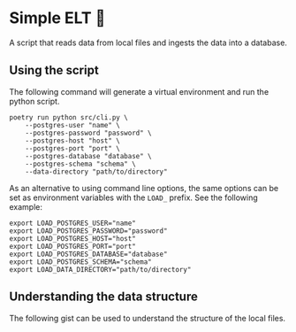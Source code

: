 # Simple ELT 🧙

A script that reads data from local files and ingests the data into a database.

## Using the script

The following command will generate a virtual environment and run the python script.

```
poetry run python src/cli.py \
    --postgres-user "name" \
    --postgres-password "password" \
    --postgres-host "host" \
    --postgres-port "port" \
    --postgres-database "database" \
    --postgres-schema "schema" \
    --data-directory "path/to/directory"
```

As an alternative to using command line options, the same options can be set as environment variables with the `LOAD_` prefix. See the following example:

```
export LOAD_POSTGRES_USER="name"
export LOAD_POSTGRES_PASSWORD="password"
export LOAD_POSTGRES_HOST="host"
export LOAD_POSTGRES_PORT="port"
export LOAD_POSTGRES_DATABASE="database"
export LOAD_POSTGRES_SCHEMA="schema"
export LOAD_DATA_DIRECTORY="path/to/directory"
```

## Understanding the data structure

The following gist can be used to understand the structure of the local files.

<script src="https://gist.github.com/mitchealex1/620d34a68123e9047d8e6df17a4a580f.js"></script>